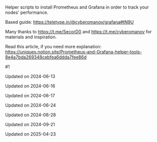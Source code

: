 Helper scripts to install Prometheus and Grafana in order to track your nodes' performance.

Based guide: https://teletype.in/@cyberomanov/grafana#tN9U

Many thanks to https://t.me/SecorD0 and https://t.me/cyberomanov for materials and inspiration.

Read this article, if you need more explanation: https://uniques.notion.site/Prometheus-and-Grafana-helper-tools-8e4a7bda269348cebfea6ddda7fee86d

#1


Updated on 2024-06-13

Updated on 2024-06-16

Updated on 2024-06-17

Updated on 2024-06-24

Updated on 2024-06-28

Updated on 2024-09-21

Updated on 2025-04-23